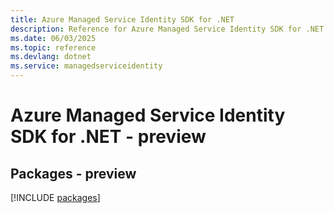 ```yaml
---
title: Azure Managed Service Identity SDK for .NET
description: Reference for Azure Managed Service Identity SDK for .NET
ms.date: 06/03/2025
ms.topic: reference
ms.devlang: dotnet
ms.service: managedserviceidentity
---
```

# Azure Managed Service Identity SDK for .NET - preview
## Packages - preview
[!INCLUDE [packages](managed-service-identity-index.md)]